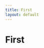 ```yaml
---
title: First
layout: default
---
```


# First

<script type="text/javascript">
var dataset = [5,10,15,20,25];
d3.select('#right-col').selectAll()
  .data(dataset)
  .enter()
  .append('p')
  .text('New Paragraph!')
</script>